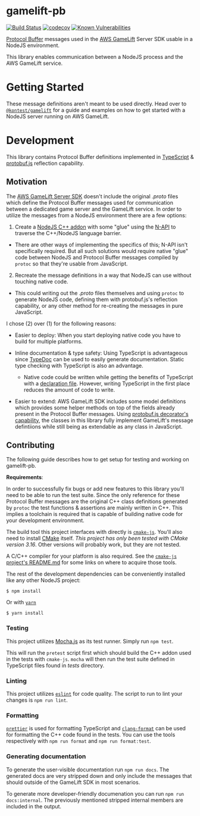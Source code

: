 gamelift-pb
===========

[![Build Status](https://travis-ci.org/therealsamf/gamelift-pb.svg?branch=master)](https://travis-ci.org/therealsamf/gamelift-pb)
[![codecov](https://codecov.io/gh/therealsamf/gamelift-pb/branch/master/graph/badge.svg)](https://codecov.io/gh/therealsamf/gamelift-pb)
[![Known Vulnerabilities](https://snyk.io/test/github/therealsamf/gamelift-pb/badge.svg)](https://snyk.io/test/github/therealsamf/gamelift-pb)


[Protocol Buffer] messages used in the [AWS GameLift] Server SDK usable in a NodeJS environment.

This library enables communication between a NodeJS process and the AWS GameLift service.

# Getting Started

These message definitions aren't meant to be used directly. Head over to [`@kontest/gamelift`](https://github.com/therealsamf/gamelift) for a guide and examples on how to get started with a NodeJS server running on AWS GameLift.

# Development

This library contains Protocol Buffer definitions implemented in [TypeScript] & [protobuf.js] reflection capability.

## Motivation

The [AWS GameLift Server SDK](https://docs.aws.amazon.com/gamelift/latest/developerguide/gamelift-supported.html) doesn't include the original *.proto* files which define the Protocol Buffer messages used for communication between a dedicated game server and the GameLift service. In order to utilize the messages from a NodeJS environment there are a few options:

 1. Create a [NodeJS C++ addon](https://nodejs.org/api/addons.html) with some "glue" using the [N-API](https://nodejs.org/api/addons.html#addons_n_api) to traverse the C++/NodeJS language barrier.
  * There are other ways of implementing the specifics of this; N-API isn't specifically required. But all such solutions would require native "glue" code between NodeJS and Protocol Buffer messages compiled by `protoc` so that they're usable from JavaScript.
 2. Recreate the message definitions in a way that NodeJS can use without touching native code.
  * This could writing out the *.proto* files themselves and using `protoc` to generate NodeJS code, defining them with protobuf.js's reflection capability, or any other method for re-creating the messages in pure JavaScript.

I chose (2) over (1) for the following reasons:

 * Easier to deploy: When you start deploying native code you have to build for multiple platforms.
 * Inline documentation & type safety: Using TypeScript is advantageous since [TypeDoc](https://typedoc.org/) can be used to easily generate documentation. Static type checking with TypeScript is also an advantage.

    * Native code could be written while getting the benefits of TypeScript with a [declaration file](https://www.typescriptlang.org/docs/handbook/declaration-files/introduction.html). However, writing TypeScript in the first place reduces the amount of code to write.
 * Easier to extend: AWS GameLift SDK includes some model definitions which provides some helper methods on top of the fields already present in the Protocol Buffer messages. Using [protobuf.js decorator's capability](https://github.com/protobufjs/protobuf.js#using-decorators), the classes in this library fully implement GameLift's message defintiions while still being as extendable as any class in JavaScript.

## Contributing

The following guide describes how to get setup for testing and working on gamelift-pb.

**Requirements**:

In order to successfully fix bugs or add new features to this library you'll need to be able to run the test suite. Since the only reference for these Protocol Buffer messages are the original C++ class definitions generated by `protoc` the test functions & assertions are mainly written in C++. This implies a toolchain is required that is capable of building native code for your development environment.

The build tool this project interfaces with directly is [`cmake-js`](https://github.com/cmake-js/cmake-js). You'll also need to install [CMake](https://cmake.org/) itself. *This project has only been tested with CMake version 3.16*. Other versions will probably work, but they are not tested.

A C/C++ compiler for your platform is also required. See the [`cmake-js` project's README.md](https://github.com/cmake-js/cmake-js/blob/master/README.md) for some links on where to acquire those tools.

The rest of the development dependencies can be conveniently installed like any other NodeJS project:

```terminal
$ npm install
```

Or with [`yarn`](https://yarnpkg.com/)

```terminal
$ yarn install
```

### Testing

This project utilizes [Mocha.js](https://mochajs.org/) as its test runner. Simply run `npm test`.

This will run the `pretest` script first which should build the C++ addon used in the tests with `cmake-js`. `mocha` will then run the test suite defined in TypeScript files found in *tests* directory.

### Linting

This project utilizes [`eslint`](https://eslint.org/) for code quality. The script to run to lint your changes is `npm run lint`.

### Formatting

[`prettier`](https://prettier.io/) is used for formatting TypeScript and [`clang-format`](https://clang.llvm.org/docs/ClangFormat.html) can be used for formatting the C++ code found in the tests. You can use the tools respectively with `npm run format` and `npm run format:test`.

### Generating documentation

To generate the user-visible documentation run `npm run docs`. The generated docs are very stripped down and only include the messages that should outside of the GameLift SDK in most scenarios.

To generate more developer-friendly documenation you can run `npm run docs:internal`. The previously mentioned stripped internal members are included in the output.

[Node C++ addon]: https://nodejs.org/api/addons.html
[Protocol Buffer]: https://developers.google.com/protocol-buffers
[AWS GameLift]: https://aws.amazon.com/gamelift/
[TypeScript]: https://www.typescriptlang.org/
[protobuf.js]: https://github.com/protobufjs/protobuf.js
